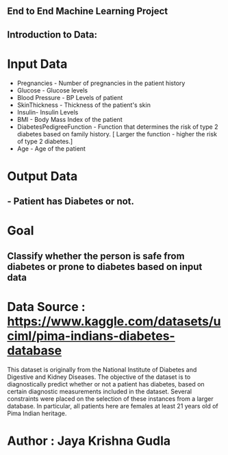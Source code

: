 ## End to End Machine Learning Project

## Introduction to Data:
# Input Data 
  - Pregnancies - Number of pregnancies in the patient history
  - Glucose - Glucose levels
  - Blood Pressure - BP Levels of patient
  - SkinThickness - Thickness of the patient's skin
  - Insulin- Insulin Levels
  - BMI - Body Mass Index of the patient
  - DiabetesPedigreeFunction - Function that determines the risk of type 2 diabetes based on family history. [ Larger the function - higher the risk of type 2 diabetes.]
  - Age - Age of the patient

# Output Data 
  ## - Patient has Diabetes or not. 



# Goal 
## Classify whether the person is safe from diabetes or prone to diabetes based on input data

# Data Source : https://www.kaggle.com/datasets/uciml/pima-indians-diabetes-database

This dataset is originally from the National Institute of Diabetes and Digestive and Kidney Diseases. The objective of the dataset is to diagnostically predict whether or not a patient has diabetes, based on certain diagnostic measurements included in the dataset. Several constraints were placed on the selection of these instances from a larger database. In particular, all patients here are females at least 21 years old of Pima Indian heritage.


# Author : Jaya Krishna Gudla
